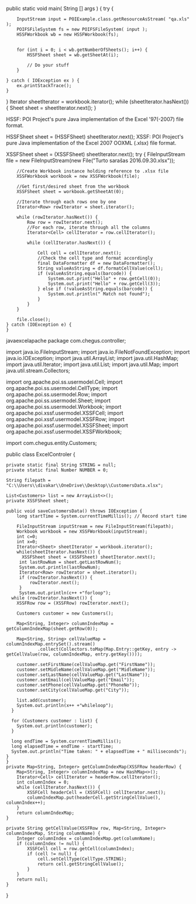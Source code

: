public static void main( String [] args ) {
    try {

        InputStream input = POIExample.class.getResourceAsStream( "qa.xls" );
        POIFSFileSystem fs = new POIFSFileSystem( input );
        HSSFWorkbook wb = new HSSFWorkbook(fs);


        for (int i = 0; i < wb.getNumberOfSheets(); i++) {
            HSSFSheet sheet = wb.getSheetAt(i);

            // Do your stuff        
        }

    } catch ( IOException ex ) {
        ex.printStackTrace();
    }
}
Iterator<Sheet> sheetIterator = workbook.iterator();
while (sheetIterator.hasNext()) {
    Sheet sheet = sheetIterator.next();
}

HSSF: POI Project's pure Java implementation of the Excel '97(-2007) file format.

HSSFSheet sheet = (HSSFSheet) sheetIterator.next();
XSSF: POI Project's pure Java implementation of the Excel 2007 OOXML (.xlsx) file format.

XSSFSheet sheet = (XSSFSheet) sheetIterator.next();
try {
        FileInputStream file = new FileInputStream(new File("Turto sarašas 2016.09.30.xlsx"));

        //Create Workbook instance holding reference to .xlsx file
        XSSFWorkbook workbook = new XSSFWorkbook(file);

        //Get first/desired sheet from the workbook
        XSSFSheet sheet = workbook.getSheetAt(0);

        //Iterate through each rows one by one
        Iterator<Row> rowIterator = sheet.iterator();

        while (rowIterator.hasNext()) {
            Row row = rowIterator.next();
            //For each row, iterate through all the columns
            Iterator<Cell> cellIterator = row.cellIterator();

            while (cellIterator.hasNext()) {

                Cell cell = cellIterator.next();
                //Check the cell type and format accordingly
                final DataFormatter df = new DataFormatter();
                String valueAsString = df.formatCellValue(cell);
                if (valueAsString.equals(barcode)) {
                    System.out.print("Hello" + row.getCell(0));
                    System.out.print("Hello" + row.getCell(3));
                } else if (!valueAsString.equals(barcode)) {
                    System.out.println(" Match not found");
                }
            }
        }

        file.close();
    } catch (IOException e) {
    }
javaexcelapache
package com.chegus.controller;

import java.io.FileInputStream;
import java.io.FileNotFoundException;
import java.io.IOException;
import java.util.ArrayList;
import java.util.HashMap;
import java.util.Iterator;
import java.util.List;
import java.util.Map;
import java.util.stream.Collectors;


import org.apache.poi.ss.usermodel.Cell;
import org.apache.poi.ss.usermodel.CellType;
import org.apache.poi.ss.usermodel.Row;
import org.apache.poi.ss.usermodel.Sheet;
import org.apache.poi.ss.usermodel.Workbook;
import org.apache.poi.xssf.usermodel.XSSFCell;
import org.apache.poi.xssf.usermodel.XSSFRow;
import org.apache.poi.xssf.usermodel.XSSFSheet;
import org.apache.poi.xssf.usermodel.XSSFWorkbook;

import com.chegus.entity.Customers;

public class ExcelControler {

    private static final String STRING = null;
    private static final Number NUMBER = 0;

    String filepath = "C:\\Users\\divakar\\OneDrive\\Desktop\\CustomersData.xlsx";

    List<Customers> list = new ArrayList<>();
	private XSSFSheet sheet;

    public void saveCustomersData() throws IOException {
        long startTime = System.currentTimeMillis(); // Record start time

        FileInputStream inputStream = new FileInputStream(filepath);
        Workbook workbook = new XSSFWorkbook(inputStream);
        int c=0;
        int x=0;
        Iterator<Sheet> sheetIterator = workbook.iterator();
        while(sheetIterator.hasNext()) {
          XSSFSheet sheet = (XSSFSheet) sheetIterator.next();
		 int lastRowNum = sheet.getLastRowNum();
		 System.out.println(lastRowNum);
		 Iterator<Row> rowIterator = sheet.iterator();
		 if (rowIterator.hasNext()) {
		     rowIterator.next();
		 }
         System.out.println(c++ +"forloop");
      while (rowIterator.hasNext()) {
		XSSFRow row = (XSSFRow) rowIterator.next();

		Customers customer = new Customers();

		Map<String, Integer> columnIndexMap = getColumnIndexMap(sheet.getRow(0));

		Map<String, String> cellValueMap = columnIndexMap.entrySet().stream()
		        .collect(Collectors.toMap(Map.Entry::getKey, entry -> getCellValue(row, columnIndexMap, entry.getKey())));

		customer.setFirstName(cellValueMap.get("FirstName"));
		customer.setMidleName(cellValueMap.get("MidleName"));
		customer.setLastName(cellValueMap.get("LastName"));
		customer.setEmail(cellValueMap.get("Email"));
		customer.setPhone(cellValueMap.get("PhoneNo"));
		customer.setCity(cellValueMap.get("City"));

		list.add(customer);
		System.out.println(x++ +"whileloop");
      }

      for (Customers customer : list) {
		System.out.println(customer);
      }

      long endTime = System.currentTimeMillis();
      long elapsedTime = endTime - startTime;
      System.out.println("Time taken: " + elapsedTime + " milliseconds");
    }
    }
    private Map<String, Integer> getColumnIndexMap(XSSFRow headerRow) {
        Map<String, Integer> columnIndexMap = new HashMap<>();
        Iterator<Cell> cellIterator = headerRow.cellIterator();
        int columnIndex = 0;
        while (cellIterator.hasNext()) {
            XSSFCell headerCell = (XSSFCell) cellIterator.next();
            columnIndexMap.put(headerCell.getStringCellValue(), columnIndex++);
        }
        return columnIndexMap;
    }

    private String getCellValue(XSSFRow row, Map<String, Integer> columnIndexMap, String columnName) {
        Integer columnIndex = columnIndexMap.get(columnName);
        if (columnIndex != null) {
            XSSFCell cell = row.getCell(columnIndex);
            if (cell != null) {
                cell.setCellType(CellType.STRING);
                return cell.getStringCellValue();
            }
        }
        return null;
    }
}
